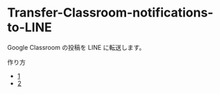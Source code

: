 # Transfer-Classroom-notifications-to-LINE

Google Classroom の投稿を LINE に転送します。

作り方
- [1](how_to_build.md)
- [2](how_to_build_for_developers.md)

